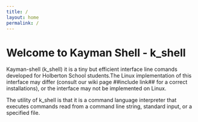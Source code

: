 ```yaml
---
title: /
layout: home
permalink: /
---
```


# Welcome to Kayman Shell - k_shell

Kayman-shell (k_shell) it is a tiny but efficient interface line comands developed for Holberton School students.The Linux implementation of this interface may differ (consult our wiki page ##include link## for a correct installations), or the interface may not be implemented on Linux.

The utility of k_shell is that it is a command language interpreter that executes commands read from a command line string, standard input, or a specified file.
